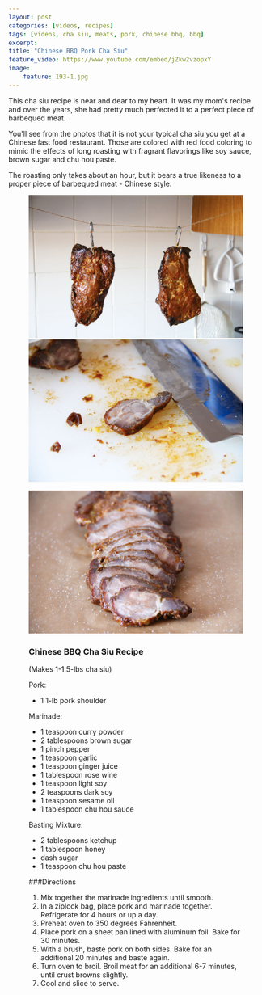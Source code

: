 ```yaml
---
layout: post
categories: [videos, recipes]
tags: [videos, cha siu, meats, pork, chinese bbq, bbq]
excerpt: 
title: "Chinese BBQ Pork Cha Siu"
feature_video: https://www.youtube.com/embed/jZkw2vzopxY
image:
    feature: 193-1.jpg
---
```


This cha siu recipe is near and dear to my heart.  It was my mom's recipe and over the years, she had pretty much perfected it to a perfect piece of barbequed meat.

You'll see from the photos that it is not your typical cha siu you get at a Chinese fast food restaurant.  Those are colored with red food coloring to mimic the effects of long roasting with fragrant flavorings like soy sauce, brown sugar and chu hou paste.

The roasting only takes about an hour, but it bears a true likeness to a proper piece of barbequed meat - Chinese style.



<figure class="half">
    <img src="/images/193-4.jpg">
    <img src="/images/193-3.jpg">
</figure>

<figure> 
   <img src="/images/193-2.jpg">
</figure>

<figure class="ingredients" markdown="1">

### Chinese BBQ Cha Siu Recipe
(Makes 1-1.5-lbs cha siu)

Pork:
- 1 1-lb pork shoulder

Marinade:

- 1 teaspoon curry powder
- 2 tablespoons brown sugar
- 1 pinch pepper
- 1 teaspoon garlic
- 1 teaspoon ginger juice
- 1 tablespoon rose wine
- 1 teaspoon light soy
- 2 teaspoons dark soy
- 1 teaspoon sesame oil
- 1 tablespoon chu hou sauce

Basting Mixture:

- 2 tablespoons ketchup
- 1 tablespoon honey
- dash sugar
- 1 teaspoon chu hou paste

</figure>
<figure class="directions" markdown="1">

###Directions

1. Mix together the marinade ingredients until smooth. 
2. In a ziplock bag, place pork and marinade together.  Refrigerate for 4 hours or up a day.
3. Preheat oven to 350 degrees Fahrenheit.
4. Place pork on a sheet pan lined with aluminum foil. Bake for 30 minutes.
5. With a brush, baste pork on both sides.  Bake for an additional 20 minutes and baste again.
6. Turn oven to broil.  Broil meat for an additional 6-7 minutes, until crust browns slightly.
7. Cool and slice to serve.

</figure>
